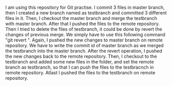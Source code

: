 I am using this repository for Git practise.
I commit 3 files in master branch, then I created a new branch named as testbranch and committed 3 different files in it.
Then, I checkout the master branch and merge the testbranch with master branch. After that I pushed the files to the remote repository.
Then I tried to delete the files of testbranch, it could be done by revert the changes of previous merge. We simply have to use this following command "git revert <commit id>". Again, I pushed the new changes to master branch on remote repository.
We have to write the commit id of master branch as we merged the testbranch into the master branch.
After the revert operation, I pushed the new changes back to the remote repository.
Then, I checkout to the testbranch and added some new files in the folder, and set the remote branch as testbranch, so that I can push the files to the testbracnch in remote repository.
Atlast I pushed the files to the testbranch on remote repository.
